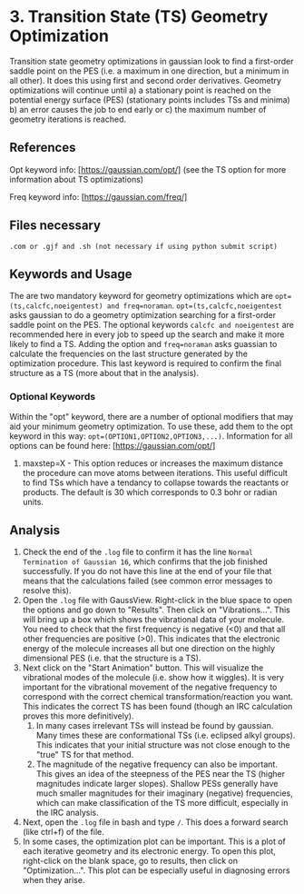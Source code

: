 # 3. Transition State (TS) Geometry Optimization
Transition state geometry optimizations in gaussian look to find a first-order saddle point on the PES (i.e. a maximum in one direction, but a minimum in all other). It does this using first and second order derivatives. Geometry optimizations will continue until a) a stationary point is reached on the potential energy surface (PES) (stationary points includes TSs and minima) b) an error causes the job to end early or c) the maximum number of geometry iterations is reached.
## References
Opt keyword info: [https://gaussian.com/opt/] (see the TS option for more information about TS optimizations)

Freq keyword info: [https://gaussian.com/freq/]

## Files necessary
```.com or .gjf and .sh (not necessary if using python submit script)```

## Keywords and Usage
The are two mandatory keyword for geometry optimizations which are ```opt=(ts,calcfc,noeigentest) and freq=noraman```. ```opt=(ts,calcfc,noeigentest``` asks gaussian to do a geometry optimization searching for a first-order saddle point on the PES. The optional keywords ```calcfc and noeigentest``` are recommended here in every job to speed up the search and make it more likely to find a TS. Adding the option and ```freq=noraman``` asks guassian to calculate the frequencies on the last structure generated by the optimization procedure. This last keyword is required to confirm the final structure as a TS (more about that in the analysis).

### Optional Keywords
Within the "opt" keyword, there are a number of optional modifiers that may aid your minimum geometry optimization. To use these, add them to the opt keyword in this way: ```opt=(OPTION1,OPTION2,OPTION3,...)```. Information for all options can be found here: [https://gaussian.com/opt/]
1. maxstep=X - This option reduces or increases the maximum distance the procedure can move atoms between iterations. This useful difficult to find TSs which have a tendancy to collapse towards the reactants or products. The default is 30 which corresponds to 0.3 bohr or radian units.

## Analysis
1. Check the end of the ```.log``` file to confirm it has the line ```Normal Termination of Gaussian 16```, which confirms that the job finished successfully. If you do not have this line at the end of your file that means that the calculations failed (see common error messages to resolve this).
2. Open the ```.log``` file with GaussView. Right-click in the blue space to open the options and go down to "Results". Then click on "Vibrations...". This will bring up a box which shows the vibrational data of your molecule. You need to check that the first frequency is negative (<0) and that all other frequencies are positive (>0). This indicates that the electronic energy of the molecule increases all but one direction on the highly dimensional PES (i.e. that the structure is a TS).
3. Next click on the "Start Animation" button. This will visualize the vibrational modes of the molecule (i.e. show how it wiggles). It is very important for the vibrational movement of the negative frequency to correspond with the correct chemical transformation/reaction you want. This indicates the correct TS has been found (though an IRC calculation proves this more definitively). 
    1. In many cases irrelevant TSs will instead be found by gaussian. Many times these are conformational TSs (i.e. eclipsed alkyl groups). This indicates that your initial structure was not close enough to the "true" TS for that method.
    2. The magnitude of the negative frequency can also be important. This gives an idea of the steepness of the PES near the TS (higher magnitudes indicate larger slopes). Shallow PESs generally have much smaller magnitudes for their imaginary (negative) frequencies, which can make classification of the TS more difficult, especially in the IRC analysis. 
4. Next, open the ```.log``` file in bash and type ```/```. This does a forward search (like ctrl+f) of the file.
5. In some cases, the optimization plot can be important. This is a plot of each iterative geometry and its electronic energy. To open this plot, right-click on the blank space, go to results, then click on "Optimization...". This plot can be especially useful in diagnosing errors when they arise. 

